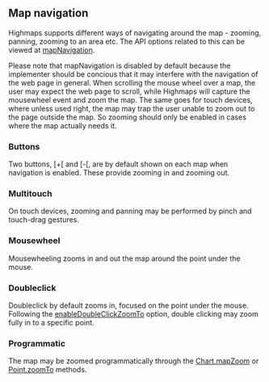 Map navigation
--------------

Highmaps supports different ways of navigating around the map - zooming, panning, zooming to an area etc. The API options related to this can be viewed at [mapNavigation](https://api.highcharts.com/highmaps/mapNavigation).

Please note that mapNavigation is disabled by default because the implementer should be concious that it may interfere with the navigation of the web page in general. When scrolling the mouse wheel over a map, the user may expect the web page to scroll, while Highmaps will capture the mousewheel event and zoom the map. The same goes for touch devices, where unless used right, the map may trap the user unable to zoom out to the page outside the map. So zooming should only be enabled in cases where the map actually needs it.

### Buttons

Two buttons, [+[ and [-[, are by default shown on each map when navigation is enabled. These provide zooming in and zooming out.

### Multitouch

On touch devices, zooming and panning may be performed by pinch and touch-drag gestures.

### Mousewheel

Mousewheeling zooms in and out the map around the point under the mouse.

### Doubleclick

Doubleclick by default zooms in, focused on the point under the mouse. Following the [enableDoubleClickZoomTo](https://api.highcharts.com/highmaps/mapNavigation.enableDoubleClickZoomTo) option, double clicking may zoom fully in to a specific point.

### Programmatic

The map may be zoomed programmatically through the [Chart.mapZoom](https://api.highcharts.com/class-reference/Highcharts.Chart#mapZoom) or [Point.zoomTo](https://api.highcharts.com/class-reference/Highcharts.Point#zoomTo) methods.
